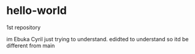 # hello-world
1st repository

im Ebuka Cyril just trying to understand.
edidted to understand so itd be different from main
